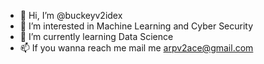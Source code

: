 - 👋 Hi, I’m @buckeyv2idex
- 👀 I’m interested in Machine Learning and Cyber Security
- 🌱 I’m currently learning Data Science
- 📫 If you wanna reach me mail me arpv2ace@gmail.com
